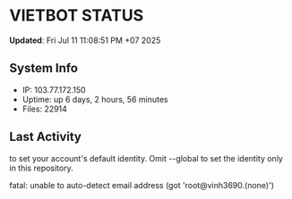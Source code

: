 # VIETBOT STATUS
**Updated**: Fri Jul 11 11:08:51 PM +07 2025

## System Info
- IP: 103.77.172.150
- Uptime: up 6 days, 2 hours, 56 minutes
- Files: 22914

## Last Activity

to set your account's default identity.
Omit --global to set the identity only in this repository.

fatal: unable to auto-detect email address (got 'root@vinh3690.(none)')
